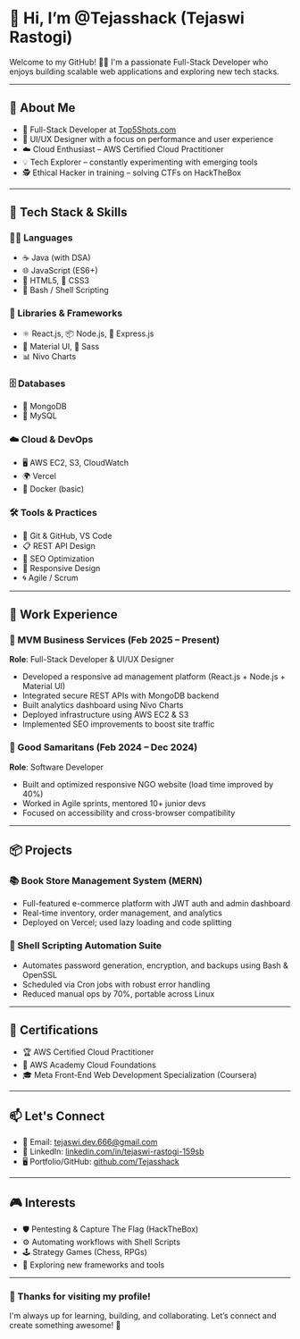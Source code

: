 # 👋 Hi, I’m @Tejasshack (Tejaswi Rastogi)

Welcome to my GitHub! 👨‍💻 I'm a passionate Full-Stack Developer who enjoys building scalable web applications and exploring new tech stacks.

---

## 🌱 About Me

- 💼 Full-Stack Developer at [Top5Shots.com](https://www.top5shots.com)
- 🎨 UI/UX Designer with a focus on performance and user experience
- ☁️ Cloud Enthusiast – AWS Certified Cloud Practitioner
- 💡 Tech Explorer – constantly experimenting with emerging tools
- 🕵️ Ethical Hacker in training – solving CTFs on HackTheBox

---

## 🚀 Tech Stack & Skills

### 👨‍💻 Languages
- ☕ Java (with DSA)
- 🌐 JavaScript (ES6+)
- 🧾 HTML5, 🎨 CSS3
- 🐧 Bash / Shell Scripting

### 🧰 Libraries & Frameworks
- ⚛️ React.js, 📦 Node.js, 🚀 Express.js
- 🧩 Material UI, 🎨 Sass
- 📊 Nivo Charts

### 🗄️ Databases
- 🍃 MongoDB
- 🐬 MySQL

### ☁️ Cloud & DevOps
- 🖥️ AWS EC2, S3, CloudWatch
- 🌍 Vercel
- 🐳 Docker (basic)

### 🛠️ Tools & Practices
- 🧠 Git & GitHub, VS Code
- 📋 REST API Design
- 🔎 SEO Optimization
- 📱 Responsive Design
- 🌀 Agile / Scrum

---

## 💼 Work Experience

### 🏢 MVM Business Services (Feb 2025 – Present)
**Role**: Full-Stack Developer & UI/UX Designer  
- Developed a responsive ad management platform (React.js + Node.js + Material UI)  
- Integrated secure REST APIs with MongoDB backend  
- Built analytics dashboard using Nivo Charts  
- Deployed infrastructure using AWS EC2 & S3  
- Implemented SEO improvements to boost site traffic  

### 🏢 Good Samaritans (Feb 2024 – Dec 2024)  
**Role**: Software Developer  
- Built and optimized responsive NGO website (load time improved by 40%)  
- Worked in Agile sprints, mentored 10+ junior devs  
- Focused on accessibility and cross-browser compatibility  

---

## 📦 Projects

### 📚 Book Store Management System (MERN)
- Full-featured e-commerce platform with JWT auth and admin dashboard  
- Real-time inventory, order management, and analytics  
- Deployed on Vercel; used lazy loading and code splitting

### 🔐 Shell Scripting Automation Suite
- Automates password generation, encryption, and backups using Bash & OpenSSL  
- Scheduled via Cron jobs with robust error handling  
- Reduced manual ops by 70%, portable across Linux

---

## 🏅 Certifications

- 🏆 AWS Certified Cloud Practitioner  
- 🧠 AWS Academy Cloud Foundations  
- 🎓 Meta Front-End Web Development Specialization (Coursera)

---

## 📫 Let's Connect

- 📧 Email: [tejaswi.dev.666@gmail.com](mailto:tejaswi.dev.666@gmail.com)  
- 💼 LinkedIn: [linkedin.com/in/tejaswi-rastogi-159sb](https://www.linkedin.com/in/tejaswi-rastogi-159sb/)  
- 🖥️ Portfolio/GitHub: [github.com/Tejasshack](https://github.com/Tejasshack)

---

## 🎮 Interests

- 🛡️ Pentesting & Capture The Flag (HackTheBox)
- ⚙️ Automating workflows with Shell Scripts
- 🕹️ Strategy Games (Chess, RPGs)
- 🧪 Exploring new frameworks and tools

---

### 🙏 Thanks for visiting my profile!  
I'm always up for learning, building, and collaborating. Let’s connect and create something awesome! 🚀
